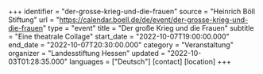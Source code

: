 +++
identifier = "der-grosse-krieg-und-die-frauen"
source = "Heinrich Böll Stiftung"
url = "https://calendar.boell.de/de/event/der-grosse-krieg-und-die-frauen"
type = "event"
title = "Der große Krieg und die Frauen"
subtitle = "Eine theatrale Collage"
start_date = "2022-10-07T19:00:00.000"
end_date = "2022-10-07T20:30:00.000"
category = "Veranstaltung"
organizer = "Landesstiftung Hessen"
updated = "2022-10-03T01:28:35.000"
languages = ["Deutsch"]
[contact]
[location]
+++